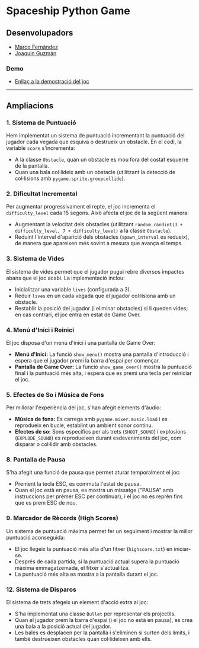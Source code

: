 # Spaceship Python Game

## Desenvolupadors

- [Marco Fernández](https://github.com/Treep035)
- [Joaquin Guzmán](https://github.com/joacoguzmanz)

### Demo
- [Enllaç a la demostració del joc](https://www.loom.com/share/9167af033edd4d52ac262dc66fbe676a?sid=03845b49-ab7e-420b-a675-03683feb1a63)

---

## Ampliacions

### 1. Sistema de Puntuació
Hem implementat un sistema de puntuació incrementant la puntuació del jugador cada vegada que esquiva o destrueix un obstacle. En el codi, la variable `score` s'incrementa:
- A la classe `Obstacle`, quan un obstacle es mou fora del costat esquerre de la pantalla.
- Quan una bala col·lideix amb un obstacle (utilitzant la detecció de col·lisions amb `pygame.sprite.groupcollide`).

### 2. Dificultat Incremental
Per augmentar progressivament el repte, el joc incrementa el `difficulty_level` cada 15 segons. Això afecta el joc de la següent manera:
- Augmentant la velocitat dels obstacles (utilitzant `random.randint(3 + difficulty_level, 7 + difficulty_level)` a la classe `Obstacle`).
- Reduint l'interval d'aparició dels obstacles (`spawn_interval` es redueix), de manera que apareixen més sovint a mesura que avança el temps.

### 3. Sistema de Vides
El sistema de vides permet que el jugador pugui rebre diversos impactes abans que el joc acabi. La implementació inclou:
- Inicialitzar una variable `lives` (configurada a 3).
- Reduir `lives` en un cada vegada que el jugador col·lisiona amb un obstacle.
- Restablir la posició del jugador (i eliminar obstacles) si li queden vides; en cas contrari, el joc entra en estat de Game Over.

### 4. Menú d'Inici i Reinici
El joc disposa d'un menú d'inici i una pantalla de Game Over:
- **Menú d'Inici:** La funció `show_menu()` mostra una pantalla d'introducció i espera que el jugador premi la barra d'espai per començar.
- **Pantalla de Game Over:** La funció `show_game_over()` mostra la puntuació final i la puntuació més alta, i espera que es premi una tecla per reiniciar el joc.

### 5. Efectes de So i Música de Fons
Per millorar l'experiència del joc, s'han afegit elements d'àudio:
- **Música de fons:** Es carrega amb `pygame.mixer.music.load` i es reprodueix en bucle, establint un ambient sonor continu.
- **Efectes de so:** Sons específics per als trets (`SHOOT_SOUND`) i explosions (`EXPLODE_SOUND`) es reprodueixen durant esdeveniments del joc, com disparar o col·lidir amb obstacles.

### 8. Pantalla de Pausa
S'ha afegit una funció de pausa que permet aturar temporalment el joc:
- Prement la tecla ESC, es commuta l'estat de pausa.
- Quan el joc està en pausa, es mostra un missatge ("PAUSA" amb instruccions per prémer ESC per continuar), i el joc no es reprèn fins que es prem ESC de nou.

### 9. Marcador de Rècords (High Scores)
Un sistema de puntuació màxima permet fer un seguiment i mostrar la millor puntuació aconseguida:
- El joc llegeix la puntuació més alta d'un fitxer (`highscore.txt`) en iniciar-se.
- Després de cada partida, si la puntuació actual supera la puntuació màxima emmagatzemada, el fitxer s'actualitza.
- La puntuació més alta es mostra a la pantalla durant el joc.

### 12. Sistema de Disparos
El sistema de trets afegeix un element d'acció extra al joc:
- S'ha implementat una classe `Bullet` per representar els projectils.
- Quan el jugador prem la barra d'espai (i el joc no està en pausa), es crea una bala a la posició actual del jugador.
- Les bales es desplacen per la pantalla i s'eliminen si surten dels límits, i també destrueixen obstacles quan col·lideixen amb ells.

